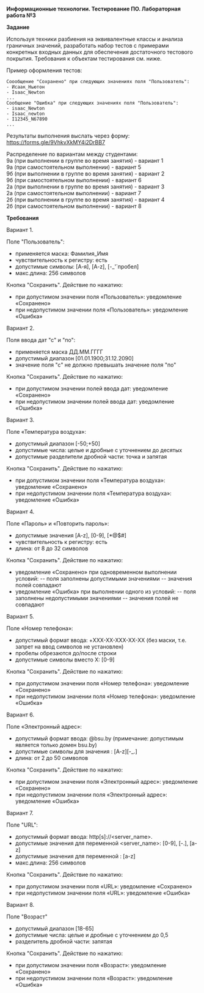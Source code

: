 **Информационные технологии. Тестирование ПО. Лабораторная работа №3**

**Задание**

Используя техники разбиения на эквивалентные классы и анализа граничных значений, разработать набор тестов с примерами конкретных входных данных для обеспечения достаточного тестового покрытия.
Требования к объектам тестирования см. ниже.

Пример оформления тестов:

	Соообщение "Сохранено" при следующих значениях поля "Пользователь":
	- Исаак_Ньютон
	- Isaac_Newton
	...
	Сообщение "Ошибка" при следующих значениях поля "Пользователь":
	- isaac_Newton
	- Isaac_newton
	- I12345_N67890
	...
	
Результаты выполнения выслать через форму: https://forms.gle/9VhkvXkMY4i2DrBB7 

Распределение по вариантам между студентами:  
9a (при выполнении в группе во время занятия) - вариант 1  
9а (при самостоятельном выполнении) - вариант 5  
9б (при выполнении в группе во время занятия) - вариант 2  
9б (при самостоятельном выполнении) - вариант 6  
2a (при выполнении в группе во время занятия) - вариант 3  
2а (при самостоятельном выполнении) - вариант 7  
2б (при выполнении в группе во время занятия) - вариант 4  
2б (при самостоятельном выполнении) - вариант 8  


**Требования**

Вариант 1. 

Поле "Пользователь":	
- применяется маска: Фамилия_Имя
- чувствительность к регистру: есть
- допустимые символы: [А-я], [A-z], [-_'`пробел]
- макс.длина: 256 символов

Кнопка "Сохранить". Действие по нажатию: 
- при допустимом значении поля «Пользователь»: уведомление «Сохранено»
- при недопустимом значении поля «Пользователь»: уведомление «Ошибка»

Вариант 2.

Поля ввода дат "с" и "по":
- применяется маска ДД.ММ.ГГГГ
- допустимый диапазон [01.01.1900;31.12.2090]
- значение поля "с" не должно превышать значение поля "по"

Кнопка "Сохранить". Действие по нажатию: 
- при допустимом значении полей ввода дат: уведомление «Сохранено»
- при недопустимом значении полей ввода дат: уведомление «Ошибка»

Вариант 3.

Поле «Температура воздуха»: 
- допустимый диапазон [-50;+50]
- допустимые числа: целые и дробные с уточнением до десятых
- допустимые разделители дробной части: точка и запятая

Кнопка "Сохранить". Действие по нажатию: 
- при допустимом значении поля «Температура воздуха»: уведомление «Сохранено»
- при недопустимом значении поля «Температура воздуха»: уведомление «Ошибка»

Вариант 4. 

Поле «Пароль» и «Повторить пароль»:
- допустимые значения [A-z], [0-9], [*@$#]
- чувствительность к регистру: есть
- длина: от 8 до 32 символов

Кнопка "Сохранить". Действие по нажатию: 
- уведомление «Сохранено» при одновременном выполнении условий:
-- поля заполнены допустимыми значениями
-- значения полей совпадают
- уведомление «Ошибка» при выполнении одного из условий:
-- поля заполнены недопустимыми значениями
-- значения полей не совпадают

Вариант 5. 

Поле «Номер телефона»:
- допустимый формат ввода: +XXX-XX-XXX-XX-XX (без маски, т.е. запрет на ввод символов не установлен)
- пробелы обрезаются до/после строки
- допустимые символы вместо Х: [0-9]

Кнопка "Сохранить". Действие по нажатию: 
- при допустимом значении поля «Номер телефона»: уведомление «Сохранено»
- при недопустимом значении поля «Номер телефона»: уведомление «Ошибка»

Вариант 6. 

Поле «Электронный адрес»:
- допустимый формат ввода: <login>@bsu.by (примечание: допустимым является только домен bsu.by)
- допустимые символы для значения <login>: [A-z][-_.]  
- длина: от 2 до 50 символов
	
Кнопка "Сохранить". Действие по нажатию: 
- при допустимом значении поля «Электронный адрес»: уведомление «Сохранено»
- при недопустимом значении поля «Электронный адрес»: уведомление «Ошибка»

Вариант 7.

Поле "URL":
- допустимый формат ввода: http[s]://<server_name>.<domain>
- допустимые значения для переменной <server_name>: [0-9], [-.], [a-z]
- допустимые значения для переменной <domain>: [a-z]
- макс.длина: 256 символов
	
Кнопка "Сохранить". Действие по нажатию: 
- при допустимом значении поля «URL»: уведомление «Сохранено»
- при недопустимом значении поля «URL»: уведомление «Ошибка»

Вариант 8.

Поле "Возраст"
- допустимый диапазон [18-65]
- допустимые числа: целые и дробные с уточнением до 0,5
- разделитель дробной части: запятая

Кнопка "Сохранить". Действие по нажатию: 
- при допустимом значении поля «Возраст»: уведомление «Сохранено»
- при недопустимом значении поля «Возраст»: уведомление «Ошибка»
